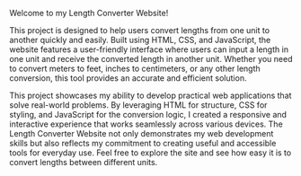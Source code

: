 Welcome to my Length Converter Website! 

This project is designed to help users convert lengths from one unit to another quickly and easily. Built using HTML, CSS, and JavaScript, the website features a user-friendly interface where users can input a length in one unit and receive the converted length in another unit. Whether you need to convert meters to feet, inches to centimeters, or any other length conversion, this tool provides an accurate and efficient solution.

This project showcases my ability to develop practical web applications that solve real-world problems. By leveraging HTML for structure, CSS for styling, and JavaScript for the conversion logic, I created a responsive and interactive experience that works seamlessly across various devices. The Length Converter Website not only demonstrates my web development skills but also reflects my commitment to creating useful and accessible tools for everyday use. Feel free to explore the site and see how easy it is to convert lengths between different units.
